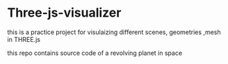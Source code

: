 # Three-js-visualizer
this is a practice project for visulaizing different scenes, geometries ,mesh in THREE.js


this repo contains source code of a revolving planet in space 
